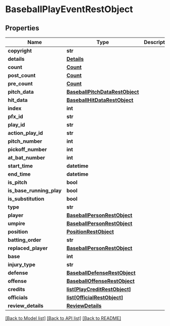 # BaseballPlayEventRestObject

## Properties
Name | Type | Description | Notes
------------ | ------------- | ------------- | -------------
**copyright** | **str** |  | [optional] 
**details** | [**Details**](Details.md) |  | [optional] 
**count** | [**Count**](Count.md) |  | [optional] 
**post_count** | [**Count**](Count.md) |  | [optional] 
**pre_count** | [**Count**](Count.md) |  | [optional] 
**pitch_data** | [**BaseballPitchDataRestObject**](BaseballPitchDataRestObject.md) |  | [optional] 
**hit_data** | [**BaseballHitDataRestObject**](BaseballHitDataRestObject.md) |  | [optional] 
**index** | **int** |  | [optional] 
**pfx_id** | **str** |  | [optional] 
**play_id** | **str** |  | [optional] 
**action_play_id** | **str** |  | [optional] 
**pitch_number** | **int** |  | [optional] 
**pickoff_number** | **int** |  | [optional] 
**at_bat_number** | **int** |  | [optional] 
**start_time** | **datetime** |  | [optional] 
**end_time** | **datetime** |  | [optional] 
**is_pitch** | **bool** |  | [optional] 
**is_base_running_play** | **bool** |  | [optional] 
**is_substitution** | **bool** |  | [optional] 
**type** | **str** |  | [optional] 
**player** | [**BaseballPersonRestObject**](BaseballPersonRestObject.md) |  | [optional] 
**umpire** | [**BaseballPersonRestObject**](BaseballPersonRestObject.md) |  | [optional] 
**position** | [**PositionRestObject**](PositionRestObject.md) |  | [optional] 
**batting_order** | **str** |  | [optional] 
**replaced_player** | [**BaseballPersonRestObject**](BaseballPersonRestObject.md) |  | [optional] 
**base** | **int** |  | [optional] 
**injury_type** | **str** |  | [optional] 
**defense** | [**BaseballDefenseRestObject**](BaseballDefenseRestObject.md) |  | [optional] 
**offense** | [**BaseballOffenseRestObject**](BaseballOffenseRestObject.md) |  | [optional] 
**credits** | [**list[PlayCreditRestObject]**](PlayCreditRestObject.md) |  | [optional] 
**officials** | [**list[OfficialRestObject]**](OfficialRestObject.md) |  | [optional] 
**review_details** | [**ReviewDetails**](ReviewDetails.md) |  | [optional] 

[[Back to Model list]](../README.md#documentation-for-models) [[Back to API list]](../README.md#documentation-for-api-endpoints) [[Back to README]](../README.md)


